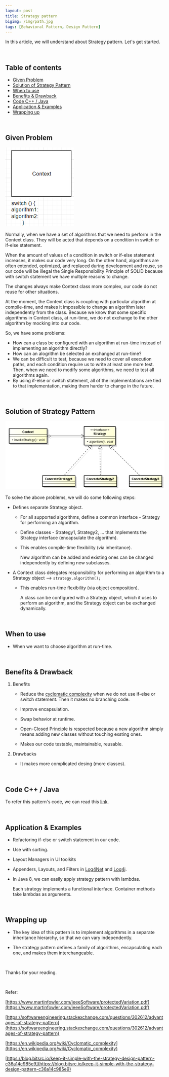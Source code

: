 ```yaml
---
layout: post
title: Strategy pattern
bigimg: /img/path.jpg
tags: [Behavioral Pattern, Design Pattern]
---
```


In this article, we will understand about Strategy pattern. Let's get started.

<br>

## Table of contents
- [Given Problem](#given-problem)
- [Solution of Strategy Pattern](#solution-of-strategy-pattern)
- [When to use](#when-to-use)
- [Benefits & Drawback](#benefits-&-drawback)
- [Code C++ / Java](#code-c++-/-java)
- [Application & Examples](#application-&-examples)
- [Wrapping up](#wrapping-up)


<br>

## Given Problem 

![](../img/design-pattern/strategy-pattern/problem.png)

Normally, when we have a set of algorithms that we need to perform in the Context class. They will be acted that depends on a condition in switch or if-else statement.

When the amount of values of a condition in switch or if-else statement increases, it makes our code very long. On the other hand, algorithms are often extended, optimized, and replaced during development and reuse, so our code will be illegal the Single Responsibility Principle of SOLID because with switch statement we have multiple reasons to change.

The changes always make Context class more complex, our code do not reuse for other situations.

At the moment, the Context class is coupling with particular algorithm at compile-time, and makes it impossible to change an algorithm later independently from the class. Because we know that some specific algorithms in Context class, at run-time, we do not exchange to the other algorithm by mocking into our code. 

So, we have some problems:
- How can a class be configured with an algorithm at run-time instead of implementing an algorithm directly?
- How can an alogrithm be selected an exchanged at run-time?
- We can be difficult to test, because we need to cover all execution paths, and each condition require us to write at least one more test. Then, when we need to modify some algorithms, we need to test all algorithms again.
- By using if-else or switch statement, all of the implementations are tied to that implementation, making them harder to change in the future.

<br>

## Solution of Strategy Pattern

![](../img/design-pattern/strategy-pattern/class-diagram-strategy-pattern.png)

To solve the above problems, we will do some following steps:
- Defines separate Strategy object.

    - For all supported algorithms, define a common interface - Strategy for performing an algorithm.

    - Define classes - Strategy1, Strategy2, ... that implements the Strategy interface (encapsulate the algorithm).

    - This enables compile-time flexibility (via inheritance).

        New algorithm can be added and existing ones can be changed independently by defining new subclasses.

- A Context class delegates responsibility for performing an algorithm to a Strategy object --> ```strategy.algorithm();```

    - This enables run-time flexibility (via object composition).

        A class can be configured with a Strategy object, which it uses to perform an algorithm, and the Strategy object can be exchanged dynamically.

<br>

## When to use
- When we want to choose algorithm at run-time.


<br>

## Benefits & Drawback
1. Benefits

    - Reduce the [cyclomatic complexity](https://en.wikipedia.org/wiki/Cyclomatic_complexity) when we do not use if-else or switch statement. Then it makes no branching code.

    - Improve encapsulation. 

    - Swap behavior at runtime.

    - Open-Closed Principle is respected because a new algorithm simply means adding new classes without touching exsting ones.

    - Makes our code testable, maintainable, reusable.

2. Drawbacks

    - It makes more complicated desing (more classes).


<br>

## Code C++ / Java

To refer this pattern's code, we can read this [link](https://github.com/DucManhPhan/Design-Pattern/tree/master/Behavioral-Pattern/strategy-pattern/src/Java).

<br>

## Application & Examples
- Refactoring if-else or switch statement in our code.
- Use with sorting.
- Layout Managers in UI toolkits
- Appenders, Layouts, and Filters in [Log4Net](http://logging.apache.org/log4net/release/manual/introduction.html) and [Log4j](http://logging.apache.org/log4j/1.2/manual.html).
- In Java 8, we can easily apply strategy pattern with lambdas.

    Each strategy implements a functional interface. Container methods take lambdas as arguments.

<br>

## Wrapping up
- The key idea of this pattern is to implement algorithms in a separate inheritance hierarchy, so that we can vary independently.

- The strategy pattern defines a family of algorithms, encapsulating each one, and makes them interchangeable.


<br>

Thanks for your reading.

<br>

Refer: 

[https://www.martinfowler.com/ieeeSoftware/protectedVariation.pdf](https://www.martinfowler.com/ieeeSoftware/protectedVariation.pdf)

[https://softwareengineering.stackexchange.com/questions/302612/advantages-of-strategy-pattern](https://softwareengineering.stackexchange.com/questions/302612/advantages-of-strategy-pattern)

[https://en.wikipedia.org/wiki/Cyclomatic_complexity](https://en.wikipedia.org/wiki/Cyclomatic_complexity)

[https://blog.bitsrc.io/keep-it-simple-with-the-strategy-design-pattern-c36a14c985e9](https://blog.bitsrc.io/keep-it-simple-with-the-strategy-design-pattern-c36a14c985e9)
